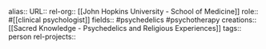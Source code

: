 alias::
URL::
rel-org:: [[John Hopkins University - School of Medicine]]
role:: #[[clinical psychologist]]
fields:: #psychedelics #psychotherapy
creations:: [[Sacred Knowledge - Psychedelics and Religious Experiences]]
tags:: person
rel-projects::

